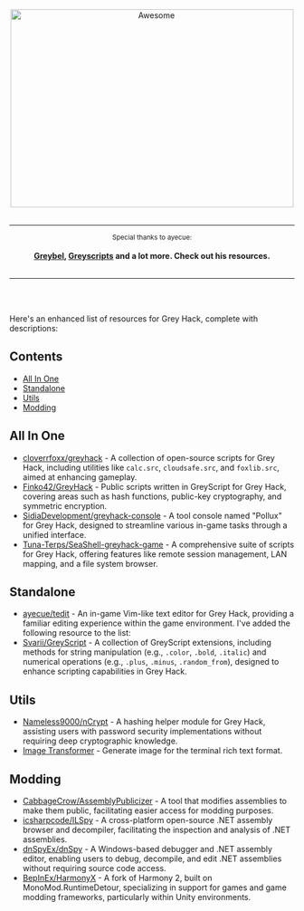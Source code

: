 <div align="center">
	<img width="500" height="350" src="https://github.com/sindresorhus/awesome/raw/main/media/logo.svg" alt="Awesome">
	<br>
	<br>
	<hr>
	<p>
		<sup>Special thanks to ayecue:</sup>
		<br>
		<br>
		<a href="https://github.com/ayecue">
			<b><a href="https://github.com/ayecue/greybel-js">Greybel</a>, <a href="https://main.greyscript.org">Greyscripts</a> and a lot more. Check out his resources.</b>
		</a>
		<br>
		<br>
	</p>
	<hr>
	<br>
	<br>
</div>

Here's an enhanced list of resources for Grey Hack, complete with descriptions:

## Contents

- [All In One](#all-in-one)
- [Standalone](#standalone)
- [Utils](#utils)
- [Modding](#modding)

## All In One

- [cloverrfoxx/greyhack](https://github.com/cloverrfoxx/greyhack) - A collection of open-source scripts for Grey Hack, including utilities like `calc.src`, `cloudsafe.src`, and `foxlib.src`, aimed at enhancing gameplay.
- [Finko42/GreyHack](https://github.com/Finko42/GreyHack) - Public scripts written in GreyScript for Grey Hack, covering areas such as hash functions, public-key cryptography, and symmetric encryption.
- [SidiaDevelopment/greyhack-console](https://github.com/SidiaDevelopment/greyhack-console) - A tool console named "Pollux" for Grey Hack, designed to streamline various in-game tasks through a unified interface.
- [Tuna-Terps/SeaShell-greyhack-game](https://github.com/Tuna-Terps/SeaShell-greyhack-game) - A comprehensive suite of scripts for Grey Hack, offering features like remote session management, LAN mapping, and a file system browser.

## Standalone

- [ayecue/tedit](https://github.com/ayecue/tedit) - An in-game Vim-like text editor for Grey Hack, providing a familiar editing experience within the game environment.
I've added the following resource to the list:
- [Svarii/GreyScript](https://github.com/Svarii/GreyScript) - A collection of GreyScript extensions, including methods for string manipulation (e.g., `.color`, `.bold`, `.italic`) and numerical operations (e.g., `.plus`, `.minus`, `.random_from`), designed to enhance scripting capabilities in Grey Hack.

## Utils

- [Nameless9000/nCrypt](https://github.com/Nameless9000/nCrypt) - A hashing helper module for Grey Hack, assisting users with password security implementations without requiring deep cryptographic knowledge.
- [Image Transformer](https://github.com/ayecue/gh-image-transformer) - Generate image for the terminal rich text format.

## Modding

- [CabbageCrow/AssemblyPublicizer](https://github.com/CabbageCrow/AssemblyPublicizer) - A tool that modifies assemblies to make them public, facilitating easier access for modding purposes.
- [icsharpcode/ILSpy](https://github.com/icsharpcode/ILSpy) - A cross-platform open-source .NET assembly browser and decompiler, facilitating the inspection and analysis of .NET assemblies.
- [dnSpyEx/dnSpy](https://github.com/dnSpyEx/dnSpy) - A Windows-based debugger and .NET assembly editor, enabling users to debug, decompile, and edit .NET assemblies without requiring source code access.
- [BepInEx/HarmonyX](https://github.com/BepInEx/HarmonyX) - A fork of Harmony 2, built on MonoMod.RuntimeDetour, specializing in support for games and game modding frameworks, particularly within Unity environments.
